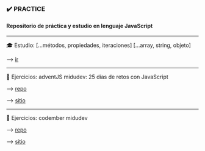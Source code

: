 ### ✔️ PRACTICE

#### Repositorio de práctica y estudio en lenguaje JavaScript

<hr/>
🎓 Estudio: [...métodos, propiedades, iteraciones] [...array, string, objeto]

--> <a href="https://github.com/LuciaMeyer/practice/tree/main/helpers" target="_blank"> ir</a>&nbsp;
<hr/>
📌 Ejercicios: adventJS midudev: 25 días de retos con JavaScript

--> <a href="https://github.com/LuciaMeyer/practice/tree/main/adventJS" target="_blank"> repo</a>&nbsp;

--> <a href="https://adventjs.dev/" target="_blank"> sitio</a>&nbsp;
<hr/>
📌 Ejercicios: codember midudev 

--> <a href="https://github.com/LuciaMeyer/practice/tree/main/codember" target="_blank"> repo</a>&nbsp;

--> <a href="https://codember.dev/" target="_blank"> sitio</a>&nbsp;
